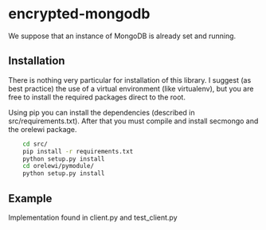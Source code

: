 # encrypted-mongodb

We suppose that an instance of MongoDB is already set and running.

## Installation
There is nothing very particular for installation of this library. I suggest (as best practice) the use of a virtual environment (like virtualenv), but you are free to install the required packages direct to the root.

Using pip you can install the dependencies (described in src/requirements.txt). After that you must compile and install secmongo and the orelewi package.

```bash
    cd src/
    pip install -r requirements.txt
    python setup.py install
    cd orelewi/pymodule/
    python setup.py install
```

## Example
Implementation found in client.py and test_client.py
